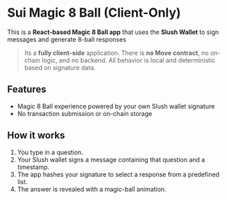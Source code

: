 # Sui Magic 8 Ball (Client-Only)

This is a **React-based Magic 8 Ball app** that uses the **Slush Wallet** to sign messages and generate 8-ball responses

> Its a **fully client-side** application. There is **no Move contract**, no on-chain logic, and no backend. All behavior is local and deterministic based on signature data.

## Features

- Magic 8 Ball experience powered by your own Slush wallet signature
- No transaction submission or on-chain storage

##  How it works

1. You type in a question.
2. Your Slush wallet signs a message containing that question and a timestamp.
3. The app hashes your signature to select a response from a predefined list.
4. The answer is revealed with a magic-ball animation.
